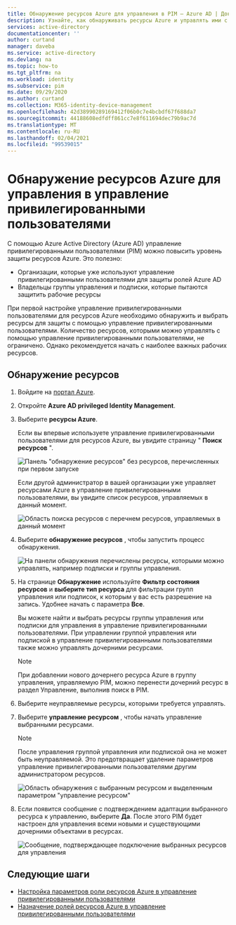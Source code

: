 ```yaml
---
title: Обнаружение ресурсов Azure для управления в PIM — Azure AD | Документация Майкрософт
description: Узнайте, как обнаруживать ресурсы Azure и управлять ими с помощью управления привилегированными пользователями (PIM).
services: active-directory
documentationcenter: ''
author: curtand
manager: daveba
ms.service: active-directory
ms.devlang: na
ms.topic: how-to
ms.tgt_pltfrm: na
ms.workload: identity
ms.subservice: pim
ms.date: 09/29/2020
ms.author: curtand
ms.collection: M365-identity-device-management
ms.openlocfilehash: 42d38990289169412f06b0c7e4bcbdf67f688da7
ms.sourcegitcommit: 44188608edfdff861cc7e8f611694dec79b9ac7d
ms.translationtype: MT
ms.contentlocale: ru-RU
ms.lasthandoff: 02/04/2021
ms.locfileid: "99539015"
---
```

# <a name="discover-azure-resources-to-manage-in-privileged-identity-management"></a>Обнаружение ресурсов Azure для управления в управление привилегированными пользователями

С помощью Azure Active Directory (Azure AD) управление привилегированными пользователями (PIM) можно повысить уровень защиты ресурсов Azure. Это полезно:

- Организации, которые уже используют управление привилегированными пользователями для защиты ролей Azure AD
- Владельцы группы управления и подписки, которые пытаются защитить рабочие ресурсы

При первой настройке управление привилегированными пользователями для ресурсов Azure необходимо обнаружить и выбрать ресурсы для защиты с помощью управление привилегированными пользователями. Количество ресурсов, которыми можно управлять с помощью управление привилегированными пользователями, не ограничено. Однако рекомендуется начать с наиболее важных рабочих ресурсов.

## <a name="discover-resources"></a>Обнаружение ресурсов

1. Войдите на [портал Azure](https://portal.azure.com/).

1. Откройте **Azure AD privileged Identity Management**.

1. Выберите **ресурсы Azure**.

    Если вы впервые используете управление привилегированными пользователями для ресурсов Azure, вы увидите страницу " **Поиск ресурсов** ".

    ![Панель "обнаружение ресурсов" без ресурсов, перечисленных при первом запуске](./media/pim-resource-roles-discover-resources/discover-resources-first-run.png)

    Если другой администратор в вашей организации уже управляет ресурсами Azure в управление привилегированными пользователями, вы увидите список ресурсов, управляемых в данный момент.

    ![Область поиска ресурсов с перечнем ресурсов, управляемых в данный момент](./media/pim-resource-roles-discover-resources/discover-resources.png)

1. Выберите **обнаружение ресурсов** , чтобы запустить процесс обнаружения.

    ![На панели обнаружения перечислены ресурсы, которыми можно управлять, например подписки и группы управления.](./media/pim-resource-roles-discover-resources/discovery-pane.png)

1. На странице **Обнаружение** используйте **Фильтр состояния ресурсов** и **выберите тип ресурса** для фильтрации групп управления или подписок, к которым у вас есть разрешение на запись. Удобнее начать с параметра **Все**.

   Вы можете найти и выбрать ресурсы группы управления или подписки для управления в управление привилегированными пользователями. При управлении группой управления или подпиской в управление привилегированными пользователями также можно управлять дочерними ресурсами.

   > [!Note]
   > При добавлении нового дочернего ресурса Azure в группу управления, управляемую PIM, можно перенести дочерний ресурс в раздел Управление, выполнив поиск в PIM.

1. Выберите неуправляемые ресурсы, которыми требуется управлять.

1. Выберите **управление ресурсом** , чтобы начать управление выбранными ресурсами.

    > [!NOTE]
    > После управления группой управления или подпиской она не может быть неуправляемой. Это предотвращает удаление параметров управление привилегированными пользователями другим администратором ресурсов.

    ![Область обнаружения с выбранным ресурсом и выделенным параметром "управление ресурсом"](./media/pim-resource-roles-discover-resources/discovery-manage-resource.png)

1. Если появится сообщение с подтверждением адаптации выбранного ресурса к управлению, выберите **Да**. После этого PIM будет настроен для управления всеми новыми и существующими дочерними объектами в ресурсах.

    ![Сообщение, подтверждающее подключение выбранных ресурсов для управления](./media/pim-resource-roles-discover-resources/discovery-manage-resource-message.png)

## <a name="next-steps"></a>Следующие шаги

- [Настройка параметров роли ресурсов Azure в управление привилегированными пользователями](pim-resource-roles-configure-role-settings.md)
- [Назначение ролей ресурсов Azure в управление привилегированными пользователями](pim-resource-roles-assign-roles.md)
